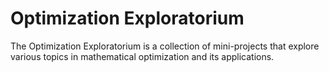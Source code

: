 # Optimization Exploratorium

The Optimization Exploratorium is a collection of mini-projects that explore various topics in mathematical optimization and its applications.

```{tableofcontents}
```